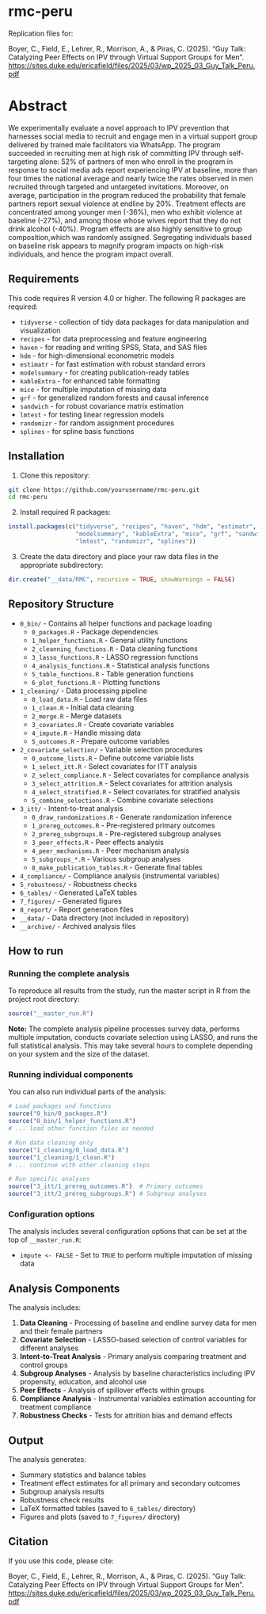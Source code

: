 # rmc-peru

Replication files for: 

Boyer, C., Field, E., Lehrer, R., Morrison, A., & Piras, C. (2025). “Guy Talk: Catalyzing Peer Effects on IPV through Virtual Support Groups for Men”. https://sites.duke.edu/ericafield/files/2025/03/wp_2025_03_Guy_Talk_Peru.pdf

# Abstract
We experimentally evaluate a novel approach to IPV prevention that harnesses social media
to recruit and engage men in a virtual support group delivered by trained male facilitators via WhatsApp. The program succeeded in recruiting men at high risk of committing IPV through
self-targeting alone: 52% of partners of men who enroll in the program in response to social
media ads report experiencing IPV at baseline, more than four times the national average and
nearly twice the rates observed in men recruited through targeted and untargeted invitations.
Moreover, on average, participation in the program reduced the probability that female partners report sexual violence at endline by 20%. Treatment effects are concentrated among younger men (-36%), men who exhibit violence at baseline (-27%), and among those whose wives report that they do not drink alcohol (-40%). Program effects are also highly sensitive to group composition,which was randomly assigned. Segregating individuals based on baseline risk appears to magnify program impacts on high-risk individuals, and hence the program impact overall.

## Requirements

This code requires R version 4.0 or higher. The following R packages are required:

- `tidyverse` - collection of tidy data packages for data manipulation and visualization
- `recipes` - for data preprocessing and feature engineering
- `haven` - for reading and writing SPSS, Stata, and SAS files
- `hdm` - for high-dimensional econometric models
- `estimatr` - for fast estimation with robust standard errors
- `modelsummary` - for creating publication-ready tables
- `kableExtra` - for enhanced table formatting
- `mice` - for multiple imputation of missing data
- `grf` - for generalized random forests and causal inference
- `sandwich` - for robust covariance matrix estimation
- `lmtest` - for testing linear regression models
- `randomizr` - for random assignment procedures
- `splines` - for spline basis functions

## Installation

1. Clone this repository:
```bash
git clone https://github.com/yourusername/rmc-peru.git
cd rmc-peru
```

2. Install required R packages:
```r
install.packages(c("tidyverse", "recipes", "haven", "hdm", "estimatr", 
                   "modelsummary", "kableExtra", "mice", "grf", "sandwich", 
                   "lmtest", "randomizr", "splines"))
```

3. Create the data directory and place your raw data files in the appropriate subdirectory:
```r
dir.create("__data/RMC", recursive = TRUE, showWarnings = FALSE)
```

## Repository Structure

- `0_bin/` - Contains all helper functions and package loading
  - `0_packages.R` - Package dependencies
  - `1_helper_functions.R` - General utility functions
  - `2_cleanning_functions.R` - Data cleaning functions
  - `3_lasso_functions.R` - LASSO regression functions
  - `4_analysis_functions.R` - Statistical analysis functions
  - `5_table_functions.R` - Table generation functions
  - `6_plot_functions.R` - Plotting functions
- `1_cleaning/` - Data processing pipeline
  - `0_load_data.R` - Load raw data files
  - `1_clean.R` - Initial data cleaning
  - `2_merge.R` - Merge datasets
  - `3_covariates.R` - Create covariate variables
  - `4_impute.R` - Handle missing data
  - `5_outcomes.R` - Prepare outcome variables
- `2_covariate_selection/` - Variable selection procedures
  - `0_outcome_lists.R` - Define outcome variable lists
  - `1_select_itt.R` - Select covariates for ITT analysis
  - `2_select_compliance.R` - Select covariates for compliance analysis
  - `3_select_attrition.R` - Select covariates for attrition analysis
  - `4_select_stratified.R` - Select covariates for stratified analysis
  - `5_combine_selections.R` - Combine covariate selections
- `3_itt/` - Intent-to-treat analysis
  - `0_draw_randomizations.R` - Generate randomization inference
  - `1_prereg_outcomes.R` - Pre-registered primary outcomes
  - `2_prereg_subgroups.R` - Pre-registered subgroup analyses
  - `3_peer_effects.R` - Peer effects analysis
  - `4_peer_mechanisms.R` - Peer mechanism analysis
  - `5_subgroups_*.R` - Various subgroup analyses
  - `8_make_publication_tables.R` - Generate final tables
- `4_compliance/` - Compliance analysis (instrumental variables)
- `5_robustness/` - Robustness checks
- `6_tables/` - Generated LaTeX tables
- `7_figures/` - Generated figures
- `8_report/` - Report generation files
- `__data/` - Data directory (not included in repository)
- `__archive/` - Archived analysis files

## How to run

### Running the complete analysis

To reproduce all results from the study, run the master script in R from the project root directory:

```r
source("__master_run.R")
```

**Note:** The complete analysis pipeline processes survey data, performs multiple imputation, conducts covariate selection using LASSO, and runs the full statistical analysis. This may take several hours to complete depending on your system and the size of the dataset.

### Running individual components

You can also run individual parts of the analysis:

```r
# Load packages and functions
source("0_bin/0_packages.R")
source("0_bin/1_helper_functions.R")
# ... load other function files as needed

# Run data cleaning only
source("1_cleaning/0_load_data.R")
source("1_cleaning/1_clean.R")
# ... continue with other cleaning steps

# Run specific analyses
source("3_itt/1_prereg_outcomes.R")  # Primary outcomes
source("3_itt/2_prereg_subgroups.R") # Subgroup analyses
```

### Configuration options

The analysis includes several configuration options that can be set at the top of `__master_run.R`:

- `impute <- FALSE` - Set to `TRUE` to perform multiple imputation of missing data

## Analysis Components

The analysis includes:

1. **Data Cleaning** - Processing of baseline and endline survey data for men and their female partners
2. **Covariate Selection** - LASSO-based selection of control variables for different analyses
3. **Intent-to-Treat Analysis** - Primary analysis comparing treatment and control groups
4. **Subgroup Analyses** - Analysis by baseline characteristics including IPV propensity, education, and alcohol use
5. **Peer Effects** - Analysis of spillover effects within groups
6. **Compliance Analysis** - Instrumental variables estimation accounting for treatment compliance
7. **Robustness Checks** - Tests for attrition bias and demand effects

## Output

The analysis generates:
- Summary statistics and balance tables
- Treatment effect estimates for all primary and secondary outcomes
- Subgroup analysis results
- Robustness check results
- LaTeX formatted tables (saved to `6_tables/` directory)
- Figures and plots (saved to `7_figures/` directory)

## Citation

If you use this code, please cite:

Boyer, C., Field, E., Lehrer, R., Morrison, A., & Piras, C. (2025). “Guy Talk: Catalyzing Peer Effects on IPV through Virtual Support Groups for Men”. https://sites.duke.edu/ericafield/files/2025/03/wp_2025_03_Guy_Talk_Peru.pdf
